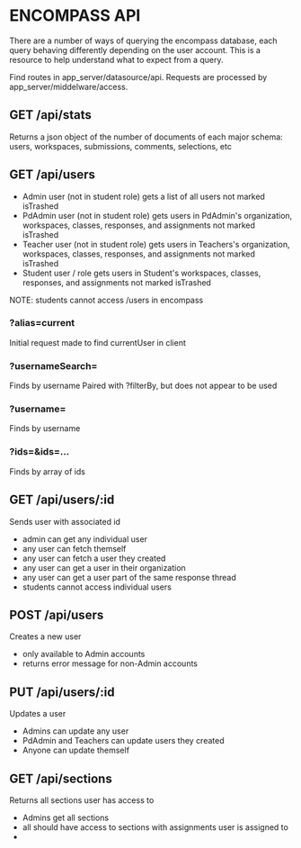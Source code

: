 # ENCOMPASS API

There are a number of ways of querying the encompass database, each query behaving differently depending on the user account. This is a resource to help understand what to expect from a query.

Find routes in app_server/datasource/api. Requests are processed by app_server/middelware/access.

## GET /api/stats

Returns a json object of the number of documents of each major schema: users, workspaces, submissions, comments, selections, etc

## GET /api/users

- Admin user (not in student role) gets a list of all users not marked isTrashed
- PdAdmin user (not in student role) gets users in PdAdmin's organization, workspaces, classes, responses, and assignments not marked isTrashed
- Teacher user (not in student role) gets users in Teachers's organization, workspaces, classes, responses, and assignments not marked isTrashed
- Student user / role gets users in Student's workspaces, classes, responses, and assignments not marked isTrashed

NOTE: students cannot access /users in encompass

### ?alias=current

Initial request made to find currentUser in client

### ?usernameSearch=<username>

Finds by username
Paired with ?filterBy, but does not appear to be used

### ?username=<username>

Finds by username

### ?ids=<ids>&ids=<id>...

Finds by array of ids

## GET /api/users/:id

Sends user with associated id

- admin can get any individual user
- any user can fetch themself
- any user can fetch a user they created
- any user can get a user in their organization
- any user can get a user part of the same response thread
- students cannot access individual users

## POST /api/users

Creates a new user

- only available to Admin accounts
- returns error message for non-Admin accounts

## PUT /api/users/:id

Updates a user

- Admins can update any user
- PdAdmin and Teachers can update users they created
- Anyone can update themself

## GET /api/sections

Returns all sections user has access to

- Admins get all sections
- all should have access to sections with assignments user is assigned to
-
